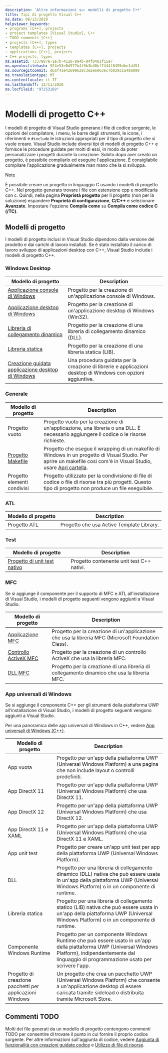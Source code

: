 ```yaml
---
description: 'Altre informazioni su: modelli di progetto C++'
title: Tipi di progetto Visual C++
ms.date: 08/13/2019
helpviewer_keywords:
- programs [C++], projects
- project templates [Visual Studio], C++
- TODO comments [C++]
- projects [C++], types
- templates [C++], projects
- applications [C++], projects
- C++ projects, types
ms.assetid: 7337987e-1e7b-4120-9a4b-94f0401f15e7
ms.openlocfilehash: 924e53e0d977b4f9b3b40bf7444f8495dbe1d451
ms.sourcegitcommit: d6af41e42699628c3e2e6063ec7b03931a49a098
ms.translationtype: MT
ms.contentlocale: it-IT
ms.lasthandoff: 12/11/2020
ms.locfileid: "97253169"
---
```

# <a name="c-project-templates"></a>Modelli di progetto C++

I modelli di progetto di Visual Studio generano i file di codice sorgente, le opzioni del compilatore, i menu, le barre degli strumenti, le icone, i riferimenti e `#include` le istruzioni appropriati per il tipo di progetto che si vuole creare. Visual Studio include diversi tipi di modelli di progetto C++ e fornisce le procedure guidate per molti di essi, in modo da poter personalizzare i progetti durante la creazione. Subito dopo aver creato un progetto, è possibile compilarlo ed eseguire l'applicazione. È consigliabile compilare l'applicazione gradualmente man mano che la si sviluppa.

> [!NOTE]
> È possibile creare un progetto in linguaggio C usando i modelli di progetto C++. Nel progetto generato trovare i file con estensione cpp e modificarla con c. Quindi, nella pagina **Proprietà progetto** per il progetto (non per la soluzione) espandere **Proprietà di configurazione**, **C/C++** e selezionare **Avanzate**. Impostare l'opzione **Compila come** su **Compila come codice C (/TC)**.

## <a name="project-templates"></a>Modelli di progetto

I modelli di progetto inclusi in Visual Studio dipendono dalla versione del prodotto e dai carichi di lavoro installati. Se è stato installato il carico di lavoro sviluppo di applicazioni desktop con C++, Visual Studio include i modelli di progetto C++.

### <a name="windows-desktop"></a>Windows Desktop

|Modello di progetto|Description|
|----------------------|-----------------------------|
|[Applicazione console di Windows](../../windows/overview-of-windows-programming-in-cpp.md)|Progetto per la creazione di un'applicazione console di Windows.|
|[Applicazione desktop di Windows](../../windows/walkthrough-creating-windows-desktop-applications-cpp.md)|Progetto per la creazione di un'applicazione desktop di Windows (Win32).|
|[Libreria di collegamento dinamico](../walkthrough-creating-and-using-a-dynamic-link-library-cpp.md)|Progetto per la creazione di una libreria di collegamento dinamico (DLL).|
|[Libreria statica](../walkthrough-creating-and-using-a-static-library-cpp.md)|Progetto per la creazione di una libreria statica (LIB).|
|[Creazione guidata applicazione desktop di Windows](../../windows/windows-desktop-wizard.md)|Una procedura guidata per la creazione di librerie e applicazioni desktop di Windows con opzioni aggiuntive.|

### <a name="general"></a>Generale

|Modello di progetto|Description|
|----------------------|-----------------------------|
|Progetto vuoto|Progetto vuoto per la creazione di un'applicazione, una libreria o una DLL. È necessario aggiungere il codice o le risorse richieste.|
|[Progetto Makefile](creating-a-makefile-project.md)|Progetto che esegue il wrapping di un makefile di Windows in un progetto di Visual Studio. Per aprire un makefile così com'è in Visual Studio, usare [Apri cartella](../open-folder-projects-cpp.md).|
|Progetto elementi condivisi|Progetto utilizzato per la condivisione di file di codice o file di risorse tra più progetti. Questo tipo di progetto non produce un file eseguibile.|

### <a name="atl"></a>ATL

|Modello di progetto|Description|
|----------------------|-----------------------------|
|[Progetto ATL](../../atl/reference/creating-an-atl-project.md)|Progetto che usa Active Template Library.|

### <a name="test"></a>Test

|Modello di progetto|Description|
|----------------------|-----------------------------|
|[Progetto di unit test nativo](/visualstudio/test/writing-unit-tests-for-c-cpp-with-the-microsoft-unit-testing-framework-for-cpp)|Progetto contenente unit test C++ nativi.|

### <a name="mfc"></a>MFC

Se si aggiunge il componente per il supporto di MFC e ATL all'installazione di Visual Studio, i modelli di progetto seguenti vengono aggiunti a Visual Studio.

|Modello di progetto|Description|
|----------------------|-----------------------------|
|[Applicazione MFC](../../mfc/reference/creating-an-mfc-application.md)|Progetto per la creazione di un'applicazione che usa la libreria MFC (Microsoft Foundation Class).|
|[Controllo ActiveX MFC](../../mfc/reference/creating-an-mfc-activex-control.md)|Progetto per la creazione di un controllo ActiveX che usa la libreria MFC.|
|[DLL MFC](../../mfc/reference/creating-an-mfc-dll-project.md)|Progetto per la creazione di una libreria di collegamento dinamico che usa la libreria MFC.|

### <a name="windows-universal-apps"></a>App universali di Windows

Se si aggiunge il componente C++ per gli strumenti della piattaforma UWP all'installazione di Visual Studio, i modelli di progetto seguenti vengono aggiunti a Visual Studio.

Per una panoramica delle app universali di Windows in C++, vedere [App universali di Windows (C++)](../../cppcx/universal-windows-apps-cpp.md).

|Modello di progetto|Description|
|----------------------|-----------------------------|
|App vuota|Progetto per un'app della piattaforma UWP (Universal Windows Platform) a una pagina che non include layout o controlli predefiniti.|
|App DirectX 11|Progetto per un'app della piattaforma UWP (Universal Windows Platform) che usa DirectX 11.|
|App DirectX 12|Progetto per un'app della piattaforma UWP (Universal Windows Platform) che usa DirectX 12.|
|App DirectX 11 e XAML|Progetto per un'app della piattaforma UWP (Universal Windows Platform) che usa DirectX 11 e XAML.|
|App unit test|Progetto per creare un'app unit test per app della piattaforma UWP (Universal Windows Platform).|
|DLL|Progetto per una libreria di collegamento dinamico (DLL) nativa che può essere usata in un'app della piattaforma UWP (Universal Windows Platform) o in un componente di runtime.|
|Libreria statica|Progetto per una libreria di collegamento statico (LIB) nativa che può essere usata in un'app della piattaforma UWP (Universal Windows Platform) o in un componente di runtime.|
|Componente Windows Runtime|Progetto per un componente Windows Runtime che può essere usato in un'app della piattaforma UWP (Universal Windows Platform), indipendentemente dal linguaggio di programmazione usato per scrivere l'app.|
|Progetto di creazione pacchetti per applicazioni Windows|Un progetto che crea un pacchetto UWP (Universal Windows Platform) che consente a un'applicazione desktop di essere caricata tramite sideload o distribuita tramite Microsoft Store.|

## <a name="todo-comments"></a>Commenti TODO

Molti dei file generati da un modello di progetto contengono commenti TODO per consentire di trovare il punto in cui fornire il proprio codice sorgente. Per altre informazioni sull'aggiunta di codice, vedere [Aggiunta di funzionalità con creazioni guidate codice](../../ide/adding-functionality-with-code-wizards-cpp.md) e [Utilizzo di file di risorse](../../windows/working-with-resource-files.md).
